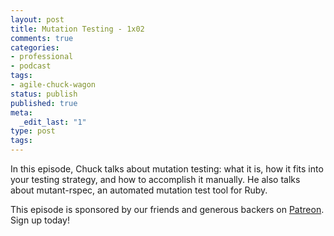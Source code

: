 ```yaml
---
layout: post
title: Mutation Testing - 1x02
comments: true
categories:
- professional
- podcast
tags:
- agile-chuck-wagon
status: publish
published: true
meta:
  _edit_last: "1"
type: post
tags:
---
```

<p>In this episode, Chuck talks about mutation testing: what it is, how it fits into your testing strategy, and how to accomplish it manually. He also talks about mutant-rspec, an automated mutation test tool for Ruby.</p>
<p>This episode is sponsored by our friends and generous backers on <a href="https://www.patreon.com/agilechuckwagon">Patreon</a>. Sign up today!</p>